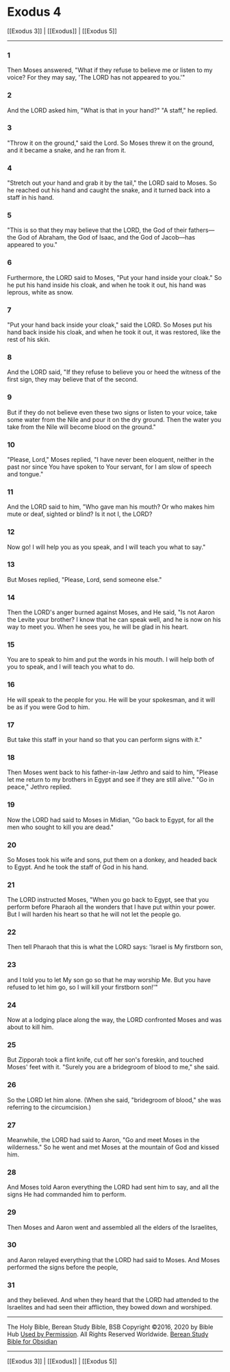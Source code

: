 # Exodus 4

[[Exodus 3]] | [[Exodus]] | [[Exodus 5]]

---

### 1
Then Moses answered, "What if they refuse to believe me or listen to my voice? For they may say, 'The LORD has not appeared to you.'"

### 2
And the LORD asked him, "What is that in your hand?" "A staff," he replied.

### 3
"Throw it on the ground," said the Lord. So Moses threw it on the ground, and it became a snake, and he ran from it.

### 4
"Stretch out your hand and grab it by the tail," the LORD said to Moses. So he reached out his hand and caught the snake, and it turned back into a staff in his hand.

### 5
"This is so that they may believe that the LORD, the God of their fathers—the God of Abraham, the God of Isaac, and the God of Jacob—has appeared to you."

### 6
Furthermore, the LORD said to Moses, "Put your hand inside your cloak." So he put his hand inside his cloak, and when he took it out, his hand was leprous, white as snow.

### 7
"Put your hand back inside your cloak," said the LORD. So Moses put his hand back inside his cloak, and when he took it out, it was restored, like the rest of his skin.

### 8
And the LORD said, "If they refuse to believe you or heed the witness of the first sign, they may believe that of the second.

### 9
But if they do not believe even these two signs or listen to your voice, take some water from the Nile and pour it on the dry ground. Then the water you take from the Nile will become blood on the ground."

### 10
"Please, Lord," Moses replied, "I have never been eloquent, neither in the past nor since You have spoken to Your servant, for I am slow of speech and tongue."

### 11
And the LORD said to him, "Who gave man his mouth? Or who makes him mute or deaf, sighted or blind? Is it not I, the LORD?

### 12
Now go! I will help you as you speak, and I will teach you what to say."

### 13
But Moses replied, "Please, Lord, send someone else."

### 14
Then the LORD's anger burned against Moses, and He said, "Is not Aaron the Levite your brother? I know that he can speak well, and he is now on his way to meet you. When he sees you, he will be glad in his heart.

### 15
You are to speak to him and put the words in his mouth. I will help both of you to speak, and I will teach you what to do.

### 16
He will speak to the people for you. He will be your spokesman, and it will be as if you were God to him.

### 17
But take this staff in your hand so that you can perform signs with it."

### 18
Then Moses went back to his father-in-law Jethro and said to him, "Please let me return to my brothers in Egypt and see if they are still alive." "Go in peace," Jethro replied.

### 19
Now the LORD had said to Moses in Midian, "Go back to Egypt, for all the men who sought to kill you are dead."

### 20
So Moses took his wife and sons, put them on a donkey, and headed back to Egypt. And he took the staff of God in his hand.

### 21
The LORD instructed Moses, "When you go back to Egypt, see that you perform before Pharaoh all the wonders that I have put within your power. But I will harden his heart so that he will not let the people go.

### 22
Then tell Pharaoh that this is what the LORD says: 'Israel is My firstborn son,

### 23
and I told you to let My son go so that he may worship Me. But you have refused to let him go, so I will kill your firstborn son!'"

### 24
Now at a lodging place along the way, the LORD confronted Moses and was about to kill him.

### 25
But Zipporah took a flint knife, cut off her son's foreskin, and touched Moses' feet with it. "Surely you are a bridegroom of blood to me," she said.

### 26
So the LORD let him alone. (When she said, "bridegroom of blood," she was referring to the circumcision.)

### 27
Meanwhile, the LORD had said to Aaron, "Go and meet Moses in the wilderness." So he went and met Moses at the mountain of God and kissed him.

### 28
And Moses told Aaron everything the LORD had sent him to say, and all the signs He had commanded him to perform.

### 29
Then Moses and Aaron went and assembled all the elders of the Israelites,

### 30
and Aaron relayed everything that the LORD had said to Moses. And Moses performed the signs before the people,

### 31
and they believed. And when they heard that the LORD had attended to the Israelites and had seen their affliction, they bowed down and worshiped.

---

The Holy Bible, Berean Study Bible, BSB
Copyright ©2016, 2020 by Bible Hub
[Used by Permission](https://berean.bible/terms.htm). All Rights Reserved Worldwide.
[Berean Study Bible for Obsidian](https://github.com/gapmiss/berean-study-bible-for-obsidian)

---

[[Exodus 3]] | [[Exodus]] | [[Exodus 5]]

